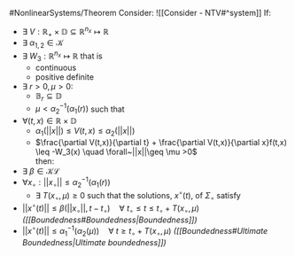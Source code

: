 #NonlinearSystems/Theorem 
Consider: ![[Consider - NTV#^system]]
If:
- $\exists~V:\mathbb{R}_+\times\mathbb{D}\subseteq\mathbb{R}^{n_x}\mapsto\mathbb{R}$ 
- $\exists~\alpha_{1,2} \in \mathcal{K}$
- $\exists~W_3:\mathbb{R}^{n_x}\mapsto\mathbb{R}$  that is
	- continuous
	- positive definite
- $\exists ~r>0 ,\mu>0:$
	- $\mathbb{B}_r\subseteq\mathbb{D}$
	- $\mu < \alpha_2^{-1}(\alpha_1(r))$
such that
- $\forall(t,x)\in \mathbb{R}\times\mathbb{D}$
	- $\alpha_1(||x||) \leq V(t,x) \leq \alpha_2(||x||)$
	- $\frac{\partial V(t,x)}{\partial t} + \frac{\partial V(t,x)}{\partial x}f(t,x) \leq -W_3(x) \quad \forall~||x||\geq \mu >0$  
then:
- $\exists~\beta \in \mathcal{KL}$
- $\forall x_\circ: ||x_\circ|| \leq \alpha_2^{-1}(\alpha_1(r))$ 
	- $\exists~T(x_\circ,\mu) \geq 0$
such that the solutions, $x^\circ(t)$, of $\Sigma_\circ$ satisfy
- $||x^\circ(t)|| \leq \beta(||x_\circ||,t-t_\circ) \quad \forall~t_\circ \leq t \leq t_\circ + T(x_\circ,\mu)$      *([[Boundedness#Boundedness|Boundedness]])*
- $||x^\circ(t)|| \leq \alpha_1^{-1}(\alpha_2(\mu)) \quad \forall~t\geq t_\circ + T(x_\circ,\mu)$                   *([[Boundedness#Ultimate Boundedness|Ultimate boundedness]])*





